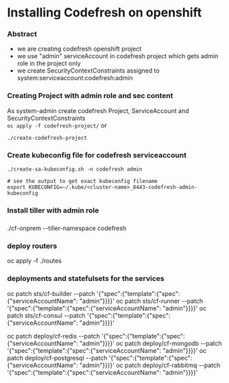 # Installing Codefresh on openshift

### Abstract
* we are creating codefresh openshift project 
* we use "admin" serviceAccount in codefresh project which gets admin role in the project only
* we create SecurityContextConstraints assigned to system:serviceaccount:codefresh:admin

### Creating Project with admin role and sec content
As system-admin create codefresh Project, ServiceAccount and SecurityContextConstraints  
`oc apply -f codefresh-project/`
or 
```
./create-codefresh-project
```

### Create kubeconfig file for codefresh serviceaccount
```
./create-sa-kubeconfig.sh -n codefresh admin

# see the output to get exact kubeconfig filename
export KUBECONFIG=~/.kube/<cluster-name>_8443-codefresh-admin-kubeconfig
```

### Install tiller with admin role
###
 ./cf-onprem --tiller-namespace codefresh

### deploy routers
oc apply -f ./routes

### deployments and statefulsets for the services 
oc patch sts/cf-builder --patch '{"spec":{"template":{"spec":{"serviceAccountName": "admin"}}}}'
oc patch sts/cf-runner --patch '{"spec":{"template":{"spec":{"serviceAccountName": "admin"}}}}'
oc patch sts/cf-consul --patch '{"spec":{"template":{"spec":{"serviceAccountName": "admin"}}}}'

oc patch deploy/cf-redis --patch '{"spec":{"template":{"spec":{"serviceAccountName": "admin"}}}}'
oc patch deploy/cf-mongodb --patch '{"spec":{"template":{"spec":{"serviceAccountName": "admin"}}}}'
oc patch deploy/cf-postgresql  --patch '{"spec":{"template":{"spec":{"serviceAccountName": "admin"}}}}'
oc patch deploy/cf-rabbitmq --patch '{"spec":{"template":{"spec":{"serviceAccountName": "admin"}}}}'

